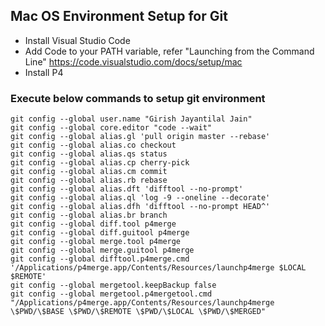 ## Mac OS Environment Setup for Git

* Install Visual Studio Code 
* Add Code to your PATH variable, refer "Launching from the Command Line" https://code.visualstudio.com/docs/setup/mac
* Install P4

### Execute below commands to setup git environment 

```
git config --global user.name "Girish Jayantilal Jain"
git config --global core.editor "code --wait" 
git config --global alias.gl 'pull origin master --rebase'
git config --global alias.co checkout
git config --global alias.qs status
git config --global alias.cp cherry-pick
git config --global alias.cm commit
git config --global alias.rb rebase
git config --global alias.dft 'difftool --no-prompt'
git config --global alias.ql 'log -9 --oneline --decorate'
git config --global alias.dfh 'difftool --no-prompt HEAD^'
git config --global alias.br branch
git config --global diff.tool p4merge
git config --global diff.guitool p4merge
git config --global merge.tool p4merge
git config --global merge.guitool p4merge
git config --global difftool.p4merge.cmd '/Applications/p4merge.app/Contents/Resources/launchp4merge $LOCAL $REMOTE'
git config --global mergetool.keepBackup false
git config --global mergetool.p4mergetool.cmd "/Applications/p4merge.app/Contents/Resources/launchp4merge \$PWD/\$BASE \$PWD/\$REMOTE \$PWD/\$LOCAL \$PWD/\$MERGED"
```
